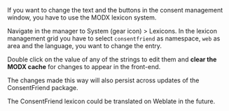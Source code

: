 If you want to change the text and the buttons in the consent management window,
you have to use the MODX lexicon system.

Navigate in the manager to System (gear icon) > Lexicons. In the lexicon
management grid you have to select `consentfriend` as namespace, `web` as area
and the language, you want to change the entry.

Double click on the value of any of the strings to edit them and **clear the
MODX cache** for changes to appear in the front-end.

The changes made this way will also persist across updates of the ConsentFriend
package.

The ConsentFriend lexicon could be translated on Weblate in the future.